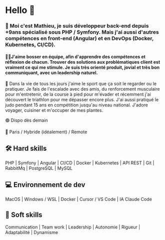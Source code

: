 # Hello 👋
### 👤 Moi c'est Mathieu, je suis développeur back-end depuis +9ans spécialisé sous PHP / Symfony. Mais j'ai aussi d'autres compétences en front-end (Angular) et en DevOps (Docker, Kubernetes, CI/CD).
#### 👨‍💻​ J'aime bosser en équipe, afin d'apprendre des compétences et réflexion de chacun. Trouver des solutions aux problématiques client est vraiment ce qui me stimule. Je suis très orienté produit, jovial et très bon communiquant, avec un leadership naturel. 

💬​ Dans la vie de tous les jours j'aime le sport que ça soit le regarder ou le pratiquer. Je fais de l'escalade avec des amis, du renforcement musculaire pour m'entretenir, de la course à pied pour m'évader et récemment j'ai découvert le triathlon pour me dépasser encore plus. J'ai aussi pratiqué le judo pendant 15 ans en compétition jusqu'au niveau national. J'adore voyager, cuisiner et m'occuper de mes plantes.

🟢​ Dispo dès demain

📍​  Paris / Hybride (idéalement) / Remote

## 🛠 Hard skills
PHP | Symfony | Angular | CI/CD | Docker | Kubernetes | API REST | Git | RabbitMq | PostgreSQL | MySQL

## 💻​ Environnement de dev
MacOS | Windows / WSL | Docker | Cursor / VS Code | IA Claude Code

## 💭​ Soft skills
Communication | Team work | Leadership | Autonomie | Rigueur | Adaptabilité | Dynamisme